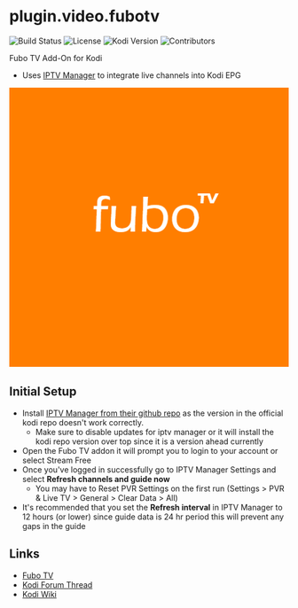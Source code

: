 # plugin.video.fubotv
![Build Status](https://img.shields.io/badge/Build-Beta-orange)
![License](https://img.shields.io/badge/License-GPL--3.0--only-success.svg)
![Kodi Version](https://img.shields.io/badge/Kodi-Nexus%2B-brightgreen)
![Contributors](https://img.shields.io/badge/Contributors-0eracknaphobia-darkgray)

Fubo TV Add-On for Kodi
* Uses [IPTV Manager](https://github.com/add-ons/service.iptv.manager) to integrate live channels into Kodi EPG

![](https://github.com/eracknaphobia/plugin.video.fubotv/blob/master/resources/images/icon.png?raw=true)

## Initial Setup
* Install [IPTV Manager from their github repo](https://github.com/add-ons/service.iptv.manager/releases/) as the version in the official kodi repo doesn't work correctly.
    * Make sure to disable updates for iptv manager or it will install the kodi repo version over top since it is a version ahead currently
* Open the Fubo TV addon it will prompt you to login to your account or select Stream Free
* Once you've logged in successfully go to IPTV Manager Settings and select **Refresh channels and guide now**
    * You may have to Reset PVR Settings on the first run (Settings > PVR & Live TV > General > Clear Data > All)
* It's recommended that you set the **Refresh interval** in IPTV Manager to 12 hours (or lower) since guide data is 24 hr period this will prevent any gaps in the guide

## Links

* [Fubo TV](https://www.fubo.tv/)
* [Kodi Forum Thread](#)
* [Kodi Wiki](https://kodi.wiki/view/Main_Page)